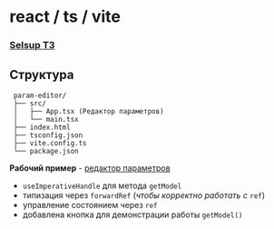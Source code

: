 # react / ts / vite

### [Selsup ТЗ](https://disk.yandex.ru/i/fq_sd-10mcGnKg)

## Структура 


 ```
  param-editor/
  ├── src/
  │   ├── App.tsx (Редактор параметров)
  │   └── main.tsx
  ├── index.html
  ├── tsconfig.json
  ├── vite.config.ts
  └── package.json

 ```
 
**Рабочий пример** - [редактор параметров](https://selsup-eta.vercel.app/)

* ```useImperativeHandle``` для метода ```getModel```
* типизация через ```forwardRef``` (_чтобы корректно работать с_ ```ref```)
* управление состоянием через ``ref``
* добавлена кнопка для демонстрации работы ```getModel()```